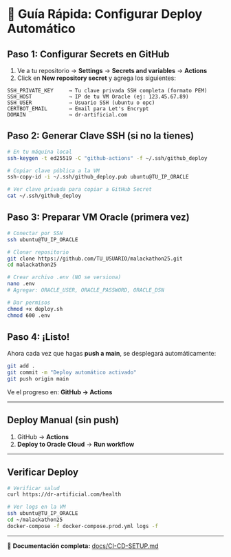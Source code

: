 # 🚀 Guía Rápida: Configurar Deploy Automático

## Paso 1: Configurar Secrets en GitHub

1. Ve a tu repositorio → **Settings** → **Secrets and variables** → **Actions**
2. Click en **New repository secret** y agrega los siguientes:

```
SSH_PRIVATE_KEY     → Tu clave privada SSH completa (formato PEM)
SSH_HOST            → IP de tu VM Oracle (ej: 123.45.67.89)
SSH_USER            → Usuario SSH (ubuntu o opc)
CERTBOT_EMAIL       → Email para Let's Encrypt
DOMAIN              → dr-artificial.com
```

## Paso 2: Generar Clave SSH (si no la tienes)

```bash
# En tu máquina local
ssh-keygen -t ed25519 -C "github-actions" -f ~/.ssh/github_deploy

# Copiar clave pública a la VM
ssh-copy-id -i ~/.ssh/github_deploy.pub ubuntu@TU_IP_ORACLE

# Ver clave privada para copiar a GitHub Secret
cat ~/.ssh/github_deploy
```

## Paso 3: Preparar VM Oracle (primera vez)

```bash
# Conectar por SSH
ssh ubuntu@TU_IP_ORACLE

# Clonar repositorio
git clone https://github.com/TU_USUARIO/malackathon25.git
cd malackathon25

# Crear archivo .env (NO se versiona)
nano .env
# Agregar: ORACLE_USER, ORACLE_PASSWORD, ORACLE_DSN

# Dar permisos
chmod +x deploy.sh
chmod 600 .env
```

## Paso 4: ¡Listo!

Ahora cada vez que hagas **push a main**, se desplegará automáticamente:

```bash
git add .
git commit -m "Deploy automático activado"
git push origin main
```

Ve el progreso en: **GitHub → Actions**

---

## Deploy Manual (sin push)

1. GitHub → **Actions**
2. **Deploy to Oracle Cloud** → **Run workflow**

---

## Verificar Deploy

```bash
# Verificar salud
curl https://dr-artificial.com/health

# Ver logs en la VM
ssh ubuntu@TU_IP_ORACLE
cd ~/malackathon25
docker-compose -f docker-compose.prod.yml logs -f
```

---

📖 **Documentación completa:** [docs/CI-CD-SETUP.md](../docs/CI-CD-SETUP.md)

